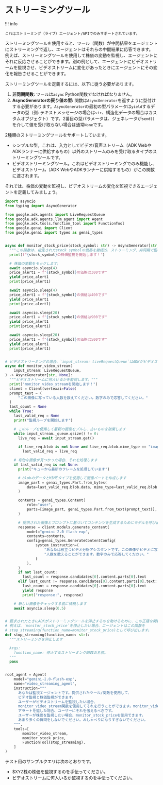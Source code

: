 # ストリーミングツール

!!! info

    これはストリーミング（ライブ）エージェント/APIでのみサポートされています。

ストリーミングツールを使用すると、ツール（関数）が中間結果をエージェントにストリーミングで返し、エージェントはそれらの中間結果に応答できます。
例えば、ストリーミングツールを使用して株価の変動を監視し、エージェントにそれに反応させることができます。別の例として、エージェントにビデオストリームを監視させ、ビデオストリームに変化があったときにエージェントにその変化を報告させることができます。

ストリーミングツールを定義するには、以下に従う必要があります。

1.  **非同期関数:** ツールは`async` Python関数でなければなりません。
2.  **AsyncGeneratorの戻り値の型:** 関数は`AsyncGenerator`を返すように型付けする必要があります。`AsyncGenerator`の最初の型パラメータは`yield`するデータの型（例: テキストメッセージの場合は`str`、構造化データの場合はカスタムオブジェクト）です。2番目の型パラメータは、ジェネレータが`send()`を介して値を受け取らない場合は通常`None`です。

2種類のストリーミングツールをサポートしています。
-   シンプルな型。これは、入力としてビデオ/音声ストリーム（ADK WebやADKランナーに供給するもの）以外のストリームのみを受け取るタイプのストリーミングツールです。
-   ビデオストリーミングツール。これはビデオストリーミングでのみ機能し、ビデオストリーム（ADK WebやADKランナーに供給するもの）がこの関数に渡されます。

それでは、株価の変動を監視し、ビデオストリームの変化を監視できるエージェントを定義してみましょう。

```python
import asyncio
from typing import AsyncGenerator

from google.adk.agents import LiveRequestQueue
from google.adk.agents.llm_agent import Agent
from google.adk.tools.function_tool import FunctionTool
from google.genai import Client
from google.genai import types as genai_types


async def monitor_stock_price(stock_symbol: str) -> AsyncGenerator[str, None]:
  """この関数は、指定されたstock_symbolの価格を継続的、ストリーミング、非同期で監視します。"""
  print(f"{stock_symbol}の株価監視を開始します！")

  # 株価の変動をモックします。
  await asyncio.sleep(4)
  price_alert1 = f"{stock_symbol}の価格は300です"
  yield price_alert1
  print(price_alert1)

  await asyncio.sleep(4)
  price_alert1 = f"{stock_symbol}の価格は400です"
  yield price_alert1
  print(price_alert1)

  await asyncio.sleep(20)
  price_alert1 = f"{stock_symbol}の価格は900です"
  yield price_alert1
  print(price_alert1)

  await asyncio.sleep(20)
  price_alert1 = f"{stock_symbol}の価格は500です"
  yield price_alert1
  print(price_alert1)


# ビデオストリーミングの場合、`input_stream: LiveRequestQueue`はADKがビデオストリームを渡すために必須かつ予約済みのキーパラメータです。
async def monitor_video_stream(
    input_stream: LiveRequestQueue,
) -> AsyncGenerator[str, None]:
  """ビデオストリームに何人いるかを監視します。"""
  print("monitor_video_streamを開始します！")
  client = Client(vertexai=False)
  prompt_text = (
      "この画像に写っている人数を数えてください。数字のみで応答してください。"
  )
  last_count = None
  while True:
    last_valid_req = None
    print("監視ループを開始します")

    # このループを使用して最新の画像をプルし、古いものを破棄します
    while input_stream._queue.qsize() != 0:
      live_req = await input_stream.get()

      if live_req.blob is not None and live_req.blob.mime_type == "image/jpeg":
        last_valid_req = live_req

    # 有効な画像が見つかった場合、それを処理します
    if last_valid_req is not None:
      print("キューから最新のフレームを処理しています")

      # blobのデータとMIMEタイプを使用して画像パートを作成します
      image_part = genai_types.Part.from_bytes(
          data=last_valid_req.blob.data, mime_type=last_valid_req.blob.mime_type
      )

      contents = genai_types.Content(
          role="user",
          parts=[image_part, genai_types.Part.from_text(prompt_text)],
      )

      # 提供された画像とプロンプトに基づいてコンテンツを生成するためにモデルを呼び出します
      response = client.models.generate_content(
          model="gemini-2.0-flash-exp",
          contents=contents,
          config=genai_types.GenerateContentConfig(
              system_instruction=(
                  "あなたは役立つビデオ分析アシスタントです。この画像やビデオに写っている"
                  "人数を数えることができます。数字のみで応答してください。"
              )
          ),
      )
      if not last_count:
        last_count = response.candidates[0].content.parts[0].text
      elif last_count != response.candidates[0].content.parts[0].text:
        last_count = response.candidates[0].content.parts[0].text
        yield response
        print("response:", response)

    # 新しい画像をチェックする前に待機します
    await asyncio.sleep(0.5)


# 要求されたときにADKがストリーミングツールを停止するのを助けるために、この正確な関数を使用します。
# 例えば、`monitor_stock_price`を停止したい場合、エージェントはこの関数を
# stop_streaming(function_name=monitor_stock_price)として呼び出します。
def stop_streaming(function_name: str):
  """ストリーミングを停止します

  Args:
    function_name: 停止するストリーミング関数の名前。
  """
  pass


root_agent = Agent(
    model="gemini-2.0-flash-exp",
    name="video_streaming_agent",
    instruction="""
      あなたは監視エージェントです。提供されたツール/関数を使用して、
      ビデオ監視と株価監視ができます。
      ユーザーがビデオストリームを監視したい場合、
      monitor_video_stream関数を使用してそれを行うことができます。monitor_video_streamが
      アラートを返した場合、ユーザーにそれを伝えるべきです。
      ユーザーが株価を監視したい場合、monitor_stock_priceを使用できます。
      あまり多くの質問をしないでください。おしゃべりになりすぎないでください。
    """,
    tools=[
        monitor_video_stream,
        monitor_stock_price,
        FunctionTool(stop_streaming),
    ]
)
```

テスト用のサンプルクエリは次のとおりです。
-   $XYZ株の株価を監視するのを手伝ってください。
-   ビデオストリームに何人いるか監視するのを手伝ってください。